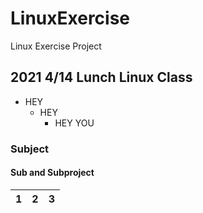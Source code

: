 # LinuxExercise
Linux Exercise Project
## 2021 4/14 Lunch Linux Class
+ HEY
  + HEY
    + HEY YOU 
### Subject
#### Sub and Subproject
|1|2|3|
|-|--|-|
